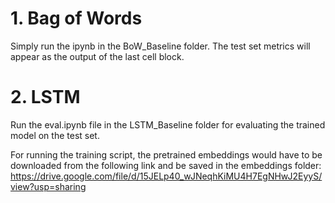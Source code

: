 # 1. Bag of Words

Simply run the ipynb in the BoW_Baseline folder. The test set metrics will appear as the output of the last cell block.

# 2. LSTM

Run the eval.ipynb file in the LSTM_Baseline folder for evaluating the trained model on the test set.

For running the training script, the pretrained embeddings would have to be downloaded from the following link and be saved in the embeddings folder:
https://drive.google.com/file/d/15JELp40_wJNeqhKiMU4H7EgNHwJ2EyyS/view?usp=sharing